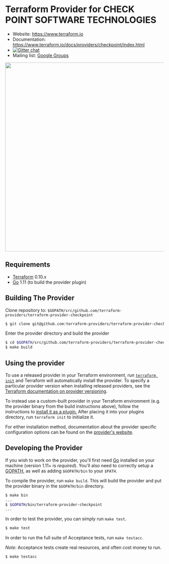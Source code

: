 Terraform Provider for CHECK POINT SOFTWARE TECHNOLOGIES
=========================

- Website: https://www.terraform.io
- Documentation: https://www.terraform.io/docs/providers/checkpoint/index.html
- [![Gitter chat](https://badges.gitter.im/hashicorp-terraform/Lobby.png)](https://gitter.im/hashicorp-terraform/Lobby)
- Mailing list: [Google Groups](http://groups.google.com/group/terraform-tool)

<img src="https://cdn.rawgit.com/hashicorp/terraform-website/master/content/source/assets/images/logo-hashicorp.svg" width="600px">

Requirements
------------

-	[Terraform](https://www.terraform.io/downloads.html) 0.10.x
-	[Go](https://golang.org/doc/install) 1.11 (to build the provider plugin)

Building The Provider
---------------------

Clone repository to: `$GOPATH/src/github.com/terraform-providers/terraform-provider-checkpoint`

```sh
$ git clone git@github.com:terraform-providers/terraform-provider-checkpoint $GOPATH/src/github.com/terraform-providers/terraform-provider-checkpoint
```

Enter the provider directory and build the provider

```sh
$ cd $GOPATH/src/github.com/terraform-providers/terraform-provider-checkpoint
$ make build
```

Using the provider
----------------------
To use a released provider in your Terraform environment, run [`terraform init`](https://www.terraform.io/docs/commands/init.html) and Terraform will automatically install the provider. To specify a particular provider version when installing released providers, see the [Terraform documentation on provider versioning](https://www.terraform.io/docs/configuration/providers.html#version-provider-versions).

To instead use a custom-built provider in your Terraform environment (e.g. the provider binary from the build instructions above), follow the instructions to [install it as a plugin.](https://www.terraform.io/docs/plugins/basics.html#installing-a-plugin) After placing it into your plugins directory,  run `terraform init` to initialize it.

For either installation method, documentation about the provider specific configuration options can be found on the [provider's website](https://www.terraform.io/docs/providers/checkpoint/index.html).

Developing the Provider
---------------------------

If you wish to work on the provider, you'll first need [Go](http://www.golang.org) installed on your machine (version 1.11+ is *required*). You'll also need to correctly setup a [GOPATH](http://golang.org/doc/code.html#GOPATH), as well as adding `$GOPATH/bin` to your `$PATH`.

To compile the provider, run `make build`. This will build the provider and put the provider binary in the `$GOPATH/bin` directory.

```sh
$ make bin
...
$ $GOPATH/bin/terraform-provider-checkpoint
...
```

In order to test the provider, you can simply run `make test`.

```sh
$ make test
```

In order to run the full suite of Acceptance tests, run `make testacc`.

*Note:* Acceptance tests create real resources, and often cost money to run.

```sh
$ make testacc
```

